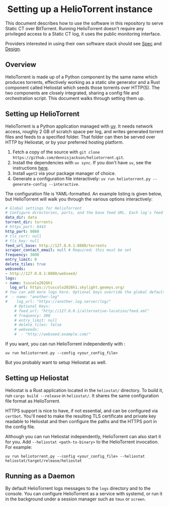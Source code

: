 #  Setting up a HelioTorrent instance

This document describes how to use the software in this repository to serve Static CT over BitTorrent. Running HelioTorrent doesn't require any privileged access to a Static CT log, it uses the public monitoring interface.

Providers interested in using their own software stack should see [Spec](spec.md) and [Design](design.md).

## Overview

HelioTorrent is made up of a Python component by the same name which produces torrents, effectively working as a static site generator and a Rust component called Heliostat which seeds those torrents over HTTP(S). The two components are closely integrated, sharing a config file and orchestration script. This document walks through setting them up.

## Setting up HelioTorrent

HelioTorrent is a Python application managed with [uv](https://docs.astral.sh/uv/). It needs network access, roughly 2 GB of scratch space per log, and writes generated torrent files and feeds to a specified folder. That folder can then be served over HTTP by Heliostat, or by your preferred hosting platform.

1. Fetch a copy of the source with `git clone https://github.com/dennisjackson/heliotorrent.git`.
2. Install the dependencies with `uv sync`. If you don't have `uv`, see the instructions [here](https://docs.astral.sh/uv/getting-started/installation/).
3. Install `wget2` via your package manager of choice.
4. Generate a configuration file interactively: `uv run heliotorrent.py --generate-config --interactive`.

The configuration file is YAML-formatted. An example listing is given below, but HelioTorrent will walk you through the various options interactively:

```yaml
# Global settings for HelioTorrent
# Configure directories, ports, and the base feed URL. Each log's feed defaults to <feed_url_base>/<log_name>/feed.xml.
data_dir: data
torrent_dir: torrents
# https_port: 8443
http_port: 8080
# tls_cert: null
# tls_key: null
feed_url_base: http://127.0.0.1:8080/torrents
scraper_contact_email: null # Required; this must be set
frequency: 3600
entry_limit: 0
delete_tiles: true
webseeds:
- http://127.0.0.1:8080/webseed/
logs:
- name: tuscolo2026h1
  log_url: https://tuscolo2026h1.skylight.geomys.org/
# You can add more logs here. Optional keys override the global defaults above.
#  - name: "another-log"
#    log_url: "https://another.log.server/log/"
    # Optional Keys:
    # feed_url: "http://127.0.0.1/alternative-location/feed.xml"
    # frequency: 300
    # entry_limit: null
    # delete_tiles: false
    # webseeds:
    #  - "http://webseed.example.com/"
```

If you want, you can run HelioTorrent independently with :
```
uv run heliotorrent.py --config <your_config_file>
```

But you probably want to setup Heliostat as well.

## Setting up Heliostat

Heliostat is a Rust application located in the `heliostat/` directory. To build it, run `cargo build --release` in `heliostat/`. It shares the same configuration file format as HelioTorrent.

HTTPS support is nice to have, if not essential, and can be configured via `certbot`. You'll need to make the resulting TLS certificate and private key readable to Heliostat and then configure the paths and the HTTPS port in the config file.

Although you can run Heliostat independently, HelioTorrent can also start it for you. Add `--heliostat <path-to-binary>` to the HelioTorrent invocation. For example:

```
uv run heliotorrent.py --config <your_config_file> --heliostat heliostat/target/release/heliostat
```

## Running as a Daemon

By default HelioTorrent logs messages to the `logs` directory and to the console. You can configure HelioTorrent as a service with systemd, or run it in the background under a session manager such as `tmux` or `screen`.
